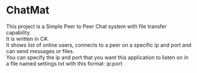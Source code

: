 ChatMat
=======

This project is a Simple Peer to Peer Chat system with file transfer capability.
<br>It is written in C#.
<br>It shows list of online users, connects to a peer on a specific ip and port and can send messages or files.
<br>You can specify the ip and port that you want this application to listen on in a file named settings.txt with this format: ip:port
